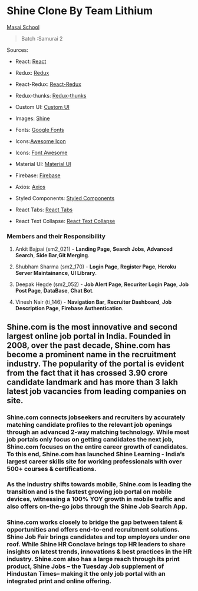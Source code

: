 # Shine Clone By Team Lithium
[Masai School](www.masaischool.com) 
> Batch :Samurai 2

Sources:

- React: [React](https://www.npmjs.com/package/react)

- Redux: [Redux](https://www.npmjs.com/package/redux) 

- React-Redux: [React-Redux](https://www.npmjs.com/package/react-redux)

- Redux-thunks: [Redux-thunks](https://www.npmjs.com/package/thunks) 

- Custom UI: [Custom UI](https://www.npmjs.com/package/@shubhamsharma585/custom-ui-shinemasai)

- Images: [Shine](https://www.shine.com/)

- Fonts: [Google Fonts](https://fonts.google.com/)  

- Icons:[Awesome Icon](https://www.w3schools.com/icons/fontawesome5_intro.asp)

- Icons: [Font Awesome](https://fontawesome.com/)

- Material UI: [Material UI](https://material-ui.com/) 

- Firebase: [Firebase](https://firebase.google.com/) 

- Axios: [Axios](https://www.npmjs.com/package/axios)

- Styled Components: [Styled Components](https://styled-components.com/)  

- React Tabs: [React Tabs](https://www.npmjs.com/package/react-tabs)

- React Text Collapse: [React Text Collapse](https://www.npmjs.com/package/react-text-collapse)  

### Members and their Responsibility

1. Ankit Bajpai (sm2_021) - **Landing Page**, **Search Jobs**, **Advanced Search**, **Side Bar**,**Git Merging**.

2. Shubham Sharma (sm2_170) - **Login Page**, **Register Page**, **Heroku Server Maintainance**, **UI Library**.

3. Deepak Hegde (sm2_052) - **Job Alert Page**, **Recuriter Login Page**, **Job Post Page**, **DataBase**, **Chat Bot**.

4. Vinesh Nair (ti_146) - **Navigation Bar**, **Recruiter Dashboard**, **Job Description Page**, **Firebase Authentication**.

## Shine.com is the most innovative and second largest online job portal in India. Founded in 2008, over the past decade, Shine.com has become a prominent name in the recruitment industry. The popularity of the portal is evident from the fact that it has crossed 3.90 crore candidate landmark and has more than 3 lakh latest job vacancies from leading companies on site.

### Shine.com connects jobseekers and recruiters by accurately matching candidate profiles to the relevant job openings through an advanced 2-way matching technology. While most job portals only focus on getting candidates the next job, Shine.com focuses on the entire career growth of candidates. To this end, Shine.com has launched Shine Learning - India’s largest career skills site for working professionals with over 500+ courses & certifications.

### As the industry shifts towards mobile, Shine.com is leading the transition and is the fastest growing job portal on mobile devices, witnessing a 100% YOY growth in mobile traffic and also offers on-the-go jobs through the Shine Job Search App.

### Shine.com works closely to bridge the gap between talent & opportunities and offers end-to-end recruitment solutions. Shine Job Fair brings candidates and top employers under one roof. While Shine HR Conclave brings top HR leaders to share insights on latest trends, innovations & best practices in the HR industry. Shine.com also has a large reach through its print product, Shine Jobs – the Tuesday Job supplement of Hindustan Times– making it the only job portal with an integrated print and online offering.



